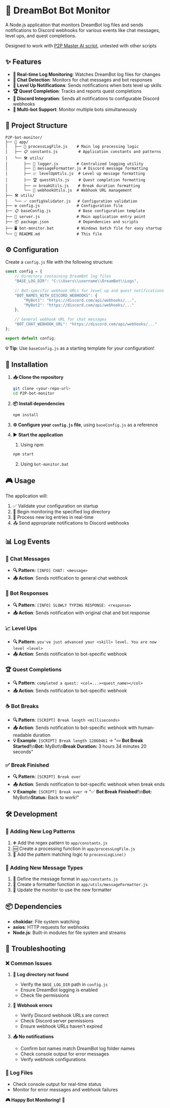 # 🤖 DreamBot Bot Monitor

A Node.js application that monitors DreamBot log files and sends notifications to Discord webhooks for various events like chat messages, level ups, and quest completions.

Designed to work with [P2P Master AI script](https://dreambot.org/forums/index.php?/topic/26725-p2p-master-ai-machine-learning-1-click-account-builder/), untested with other scripts

## ✨ Features

- **📡 Real-time Log Monitoring**: Watches DreamBot log files for changes
- **💬 Chat Detection**: Monitors for chat messages and bot responses
- **🎯 Level Up Notifications**: Sends notifications when bots level up skills
- **🏆 Quest Completion**: Tracks and reports quest completions
- **🔗 Discord Integration**: Sends all notifications to configurable Discord webhooks
- **🤖 Multi-bot Support**: Monitor multiple bots simultaneously

## 📁 Project Structure

```
P2P-bot-monitor/
├── 📂 app/
│   ├── 📄 processLogFile.js    # Main log processing logic
│   ├── 📋 constants.js         # Application constants and patterns
│   └── 🛠️ utils/
│       ├── 📝 logger.js        # Centralized logging utility
│       ├── 💬 messageFormatter.js # Discord message formatting
│       ├── 📈 levelUpUtils.js  # Level up message formatting
│       ├── 🏆 questUtils.js    # Quest completion formatting
│       ├── 💤 breakUtils.js    # Break duration formatting
│       └── 🔗 webhookUtils.js  # Webhook URL management
├── 🛠️ utils/
│   └── ✅ configValidator.js   # Configuration validation
├── ⚙️ config.js                # Configuration file
├── 📋 baseConfig.js            # Base configuration template
├── 🚀 server.js                # Main application entry point
├── 📦 package.json             # Dependencies and scripts
├── 🖥️ bot-monitor.bat          # Windows batch file for easy startup
└── 📖 README.md                # This file
```

## ⚙️ Configuration

Create a `config.js` file with the following structure:

```javascript
const config = {
    // Directory containing DreamBot log files
    "BASE_LOG_DIR": "C:\\Users\\username\\DreamBot\\Logs",
    
    // Bot-specific webhook URLs for level up and quest notifications
    "BOT_NAMES_WITH_DISCORD_WEBHOOKS": {
        "MyBot1": "https://discord.com/api/webhooks/...",
        "MyBot2": "https://discord.com/api/webhooks/..."
    },
    
    // General webhook URL for chat messages
    "BOT_CHAT_WEBHOOK_URL": "https://discord.com/api/webhooks/..."
};

export default config;
```

**💡 Tip**: Use `baseConfig.js` as a starting template for your configuration!

## 🚀 Installation

1. **📥 Clone the repository**
   ```bash
   git clone <your-repo-url>
   cd P2P-bot-monitor
   ```

2. **📦 Install dependencies**
   ```bash
   npm install
   ```

3. **⚙️ Configure your `config.js` file**, using `baseConfig.js` as a reference

4. **▶️ Start the application**
   1. Using npm
   ```bash
   npm start
   ```
   2. Using `bot-monitor.bat`

## 🎮 Usage

The application will:
1. ✅ Validate your configuration on startup
2. 👀 Begin monitoring the specified log directory
3. 🔄 Process new log entries in real-time
4. 📤 Send appropriate notifications to Discord webhooks

## 📊 Log Events

### 💬 Chat Messages
- **🔍 Pattern**: `[INFO] CHAT: <message>`
- **📤 Action**: Sends notification to general chat webhook

### 🤖 Bot Responses
- **🔍 Pattern**: `[INFO] SLOWLY TYPING RESPONSE: <response>`
- **📤 Action**: Sends notification with original chat and bot response

### 📈 Level Ups
- **🔍 Pattern**: `you've just advanced your <skill> level. You are now level <level>`
- **📤 Action**: Sends notification to bot-specific webhook

### 🏆 Quest Completions
- **🔍 Pattern**: `completed a quest: <col=...><quest_name></col>`
- **📤 Action**: Sends notification to bot-specific webhook

### ☕ Bot Breaks
- **🔍 Pattern**: `[SCRIPT] Break length <milliseconds>`
- **📤 Action**: Sends notification to bot-specific webhook with human-readable duration
- **💡 Example**: `[SCRIPT] Break length 12860461` → "💤 **Bot Break Started!**\n**Bot:** MyBot\n**Break Duration:** 3 hours 34 minutes 20 seconds"

### ✅ Break Finished
- **🔍 Pattern**: `[SCRIPT] Break over`
- **📤 Action**: Sends notification to bot-specific webhook when break ends
- **💡 Example**: `[SCRIPT] Break over` → "✅ **Bot Break Finished!**\n**Bot:** MyBot\n**Status:** Back to work!"

## 🛠️ Development

### 🔧 Adding New Log Patterns
1. ➕ Add the regex pattern to `app/constants.js`
2. 🆕 Create a processing function in `app/processLogFile.js`
3. 🔗 Add the pattern matching logic to `processLogLine()`

### 💬 Adding New Message Types
1. 📝 Define the message format in `app/constants.js`
2. 🎨 Create a formatter function in `app/utils/messageFormatter.js`
3. 🔄 Update the monitor to use the new formatter

## 📦 Dependencies

- **chokidar**: File system watching
- **axios**: HTTP requests for webhooks
- **Node.js**: Built-in modules for file system and streams

## 🚨 Troubleshooting

### ❌ Common Issues

1. **📁 Log directory not found**
   - Verify the `BASE_LOG_DIR` path in `config.js`
   - Ensure DreamBot logging is enabled
   - Check file permissions

2. **🔗 Webhook errors**
   - Verify Discord webhook URLs are correct
   - Check Discord server permissions
   - Ensure webhook URLs haven't expired

3. **📤 No notifications**
   - Confirm bot names match DreamBot log folder names
   - Check console output for error messages
   - Verify webhook configurations

### 📝 Log Files
- Check console output for real-time status
- Monitor for error messages and webhook failures

**🎮 Happy Bot Monitoring!** 🚀
